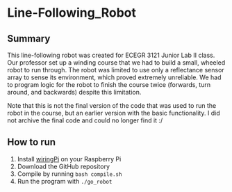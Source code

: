 # Line-Following_Robot

## Summary

This line-following robot was created for ECEGR 3121 Junior Lab II class. Our professor set up a winding course that we had to build a small, wheeled robot to run through. The robot was limited to use only a reflectance sensor array to sense its environment, which proved extremely unreliable. We had to program logic for the robot to finish the course twice (forwards, turn around, and backwards) despite this limitation.

Note that this is not the final version of the code that was used to run the robot in the course, but an earlier version with the basic functionality. I did not archive the final code and could no longer find it :/

## How to run

1. Install [wiringPi](http://wiringpi.com/download-and-install/) on your Raspberry Pi
2. Download the GitHub repository
3. Compile by running `bash compile.sh`
4. Run the program with `./go_robot`
